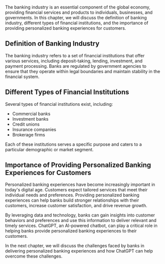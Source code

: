 
The banking industry is an essential component of the global economy, providing financial services and products to individuals, businesses, and governments. In this chapter, we will discuss the definition of banking industry, different types of financial institutions, and the importance of providing personalized banking experiences for customers.

Definition of Banking Industry
------------------------------

The banking industry refers to a set of financial institutions that offer various services, including deposit-taking, lending, investment, and payment processing. Banks are regulated by government agencies to ensure that they operate within legal boundaries and maintain stability in the financial system.

Different Types of Financial Institutions
-----------------------------------------

Several types of financial institutions exist, including:

* Commercial banks
* Investment banks
* Credit unions
* Insurance companies
* Brokerage firms

Each of these institutions serves a specific purpose and caters to a particular demographic or market segment.

Importance of Providing Personalized Banking Experiences for Customers
----------------------------------------------------------------------

Personalized banking experiences have become increasingly important in today's digital age. Customers expect tailored services that meet their individual needs and preferences. Providing personalized banking experiences can help banks build stronger relationships with their customers, increase customer satisfaction, and drive revenue growth.

By leveraging data and technology, banks can gain insights into customer behaviors and preferences and use this information to deliver relevant and timely services. ChatGPT, an AI-powered chatbot, can play a critical role in helping banks provide personalized banking experiences to their customers.

In the next chapter, we will discuss the challenges faced by banks in delivering personalized banking experiences and how ChatGPT can help overcome these challenges.

